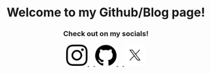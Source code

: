 <h1 align="center"> Welcome to my Github/Blog page! </h1>
<h3 align="center">
    Check out on my socials!
</h3>
<p align="center">
    <a href="https://instagram.com/john.cha.523">
    <picture>
    <img src="assets/icon/Instagram_icon.png" width="50px">
    <img src="assets/misc/transparent.png" width="10px" length="1px">
    </picture>
    <a href="https://github.com/Johnsonnn64">
    <picture>
    <img src="assets/icon/Github_icon.png" width="50px">
    <img src="assets/misc/transparent.png" width="10px" length="1px">
    </picture>
    <a href="https://twitter.com/JohnsoNisTaken">
    <picture>
    <img src="assets/icon/X_icon.png" width="50px">
    </picture>
</p>
